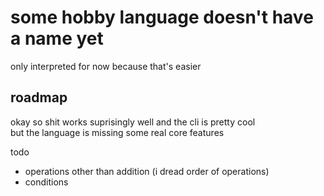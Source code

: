 # some hobby language doesn't have a name yet

only interpreted for now because that's easier

## roadmap

okay so shit works suprisingly well and the cli is pretty cool \
but the language is missing some real core features

todo

- operations other than addition (i dread order of operations)
- conditions
